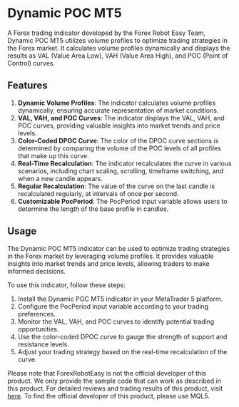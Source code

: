 # Dynamic POC MT5

A Forex trading indicator developed by the Forex Robot Easy Team, Dynamic POC MT5 utilizes volume profiles to optimize trading strategies in the Forex market. It calculates volume profiles dynamically and displays the results as VAL (Value Area Low), VAH (Value Area High), and POC (Point of Control) curves.

## Features

1. **Dynamic Volume Profiles**: The indicator calculates volume profiles dynamically, ensuring accurate representation of market conditions.
2. **VAL, VAH, and POC Curves**: The indicator displays the VAL, VAH, and POC curves, providing valuable insights into market trends and price levels.
3. **Color-Coded DPOC Curve**: The color of the DPOC curve sections is determined by comparing the volume of the POC levels of all profiles that make up this curve.
4. **Real-Time Recalculation**: The indicator recalculates the curve in various scenarios, including chart scaling, scrolling, timeframe switching, and when a new candle appears.
5. **Regular Recalculation**: The value of the curve on the last candle is recalculated regularly, at intervals of once per second.
6. **Customizable PocPeriod**: The PocPeriod input variable allows users to determine the length of the base profile in candles.

## Usage

The Dynamic POC MT5 indicator can be used to optimize trading strategies in the Forex market by leveraging volume profiles. It provides valuable insights into market trends and price levels, allowing traders to make informed decisions.

To use this indicator, follow these steps:

1. Install the Dynamic POC MT5 indicator in your MetaTrader 5 platform.
2. Configure the PocPeriod input variable according to your trading preferences.
3. Monitor the VAL, VAH, and POC curves to identify potential trading opportunities.
4. Use the color-coded DPOC curve to gauge the strength of support and resistance levels.
5. Adjust your trading strategy based on the real-time recalculation of the curve.

Please note that ForexRobotEasy is not the official developer of this product. We only provide the sample code that can work as described in this product. For detailed reviews and trading results of this product, visit [here](https://forexroboteasy.com/forex-robot-review/dynamic-poc-mt5-review-optimize-forex-with-dynamic-volume-profiles/). To find the official developer of this product, please use MQL5.
